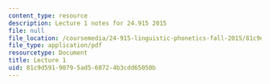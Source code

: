 ```yaml
---
content_type: resource
description: Lecture 1 notes for 24.915 2015
file: null
file_location: /coursemedia/24-915-linguistic-phonetics-fall-2015/81c9d59190795ad560724b3cdd65050b_MIT24_915F15_lec1.pdf
file_type: application/pdf
resourcetype: Document
title: Lecture 1
uid: 81c9d591-9079-5ad5-6072-4b3cdd65050b
---
```

